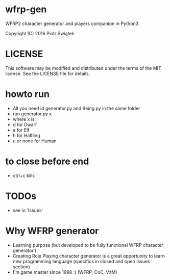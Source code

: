 # wfrp-gen
WFRP2 character generator and players companion in Python3

Copyright (C) 2016 Piotr Świątek

# LICENSE
This software may be modified and distributed under the terms
of the MIT license.  See the LICENSE file for details.

# howto run
- All you need id generator.py and Being.py in the same folder
- run generator.py x
- where x is:
- d for Dwarf
- e for Elf
- h for Halfling
- u or none for Human

# to close before end
- ctrl+c kills 

# TODOs
- see in 'Issues'

# Why WFRP generator
- Learning purpose (but developed to be fully functional WFRP character generator.)
- Creating Role Playing character generator is a great opportunity to learn new programming language (specifics in closed and open Issues section)
- I'm game master since 1998 :) (WFRP, CoC, V:tM)
